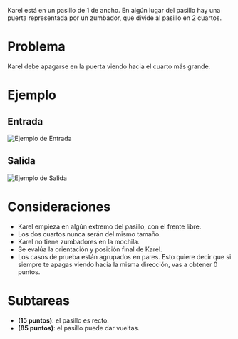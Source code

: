 Karel está en un pasillo de 1 de ancho. En algún lugar del pasillo hay una puerta representada por un zumbador, que divide al pasillo en 2 cuartos.

# Problema

Karel debe apagarse en la puerta viendo hacia el cuarto más grande.

# Ejemplo

## Entrada

![Ejemplo de Entrada](sample.in.png)

## Salida

![Ejemplo de Salida](sample.out.png)

# Consideraciones

- Karel empieza en algún extremo del pasillo, con el frente libre.
- Los dos cuartos nunca serán del mismo tamaño.
- Karel no tiene zumbadores en la mochila.
- Se evalúa la orientación y posición final de Karel.
- Los casos de prueba están agrupados en pares. Esto quiere decir que si siempre te apagas viendo hacia la misma dirección, vas a obtener 0 puntos.

# Subtareas

- **(15 puntos)**: el pasillo es recto.
- **(85 puntos)**: el pasillo puede dar vueltas.
